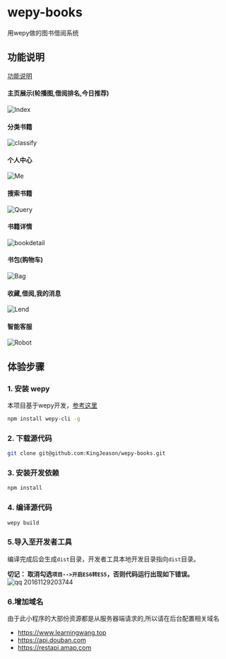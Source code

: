 # wepy-books


用wepy做的图书借阅系统
## 功能说明
[功能说明](http://www.cnsoftbei.com/bencandy.php?fid=148&aid=1532)
#### 主页展示(轮播图,借阅排名,今日推荐)
![Index](http://or9d9eqg0.bkt.clouddn.com/index.gif)
#### 分类书籍
![classify](http://or9d9eqg0.bkt.clouddn.com/classify.gif)
#### 个人中心
![Me](http://or9d9eqg0.bkt.clouddn.com/me.gif)
#### 搜索书籍
![Query](http://or9d9eqg0.bkt.clouddn.com/query.gif)
#### 书籍详情
![bookdetail](http://or9d9eqg0.bkt.clouddn.com/bookdetail.gif)
#### 书包(购物车)
![Bag](http://or9d9eqg0.bkt.clouddn.com/bag.gif)
#### 收藏,借阅,我的消息
![Lend](http://or9d9eqg0.bkt.clouddn.com/lend.gif)
#### 智能客服
![Robot](http://or9d9eqg0.bkt.clouddn.com/robot.gif)



## 体验步骤
### 1. 安装 wepy
本项目基于wepy开发，[参考这里](https://github.com/wepyjs/wepy)
```bash
npm install wepy-cli -g
```

### 2. 下载源代码
```bash
git clone git@github.com:KingJeason/wepy-books.git
```

### 3. 安装开发依赖
```bash
npm install
```

### 4. 编译源代码
```bash
wepy build
```

### 5.导入至开发者工具

编译完成后会生成`dist`目录，开发者工具本地开发目录指向`dist`目录。

**切记： 取消勾选`项目-->开启ES6转ES5`，否则代码运行出现如下错误。**
![qq 20161129203744](https://cloud.githubusercontent.com/assets/2182004/20710080/bfe6d6b6-b673-11e6-8837-07d0c2fb6953.png)

### 6.增加域名
由于此小程序的大部份资源都是从服务器端请求的,所以请在后台配置相关域名
* https://www.learningwang.top
* https://api.douban.com
* https://restapi.amap.com
